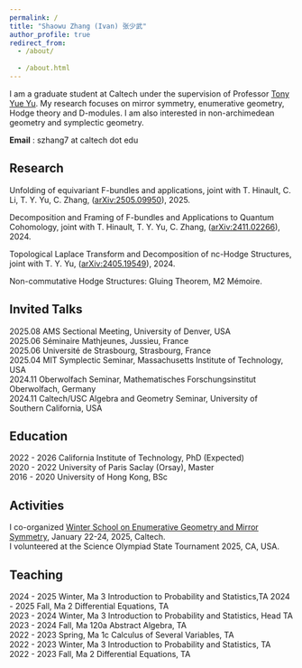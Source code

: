 ```yaml
---
permalink: /
title: "Shaowu Zhang (Ivan) 张少武"
author_profile: true
redirect_from: 
  - /about/
  
  - /about.html
---
```


I am a graduate student at Caltech under the supervision of Professor [Tony Yue Yu](https://tyy.caltech.edu/). My research focuses on mirror symmetry, enumerative geometry, Hodge theory and D-modules. I am also interested in non-archimedean geometry and symplectic geometry. 

**Email** : szhang7 at caltech dot edu


Research
------
Unfolding of equivariant F-bundles and applications, joint with T. Hinault, C. Li, T. Y. Yu, C. Zhang, ([arXiv:2505.09950](https://arxiv.org/pdf/2505.09950)), 2025.

Decomposition and Framing of F-bundles and Applications to Quantum Cohomology, joint with T. Hinault, T. Y. Yu, C. Zhang, ([arXiv:2411.02266](https://arxiv.org/pdf/2411.02266)), 2024.

Topological Laplace Transform and Decomposition of nc-Hodge Structures, joint with T. Y. Yu, ([arXiv:2405.19549](https://arxiv.org/pdf/2405.19549)), 2024.

Non-commutative Hodge Structures: Gluing Theorem, M2 Mémoire.


Invited Talks
------
2025.08 AMS Sectional Meeting, University of Denver, USA  
2025.06 Séminaire Mathjeunes, Jussieu, France  
2025.06 Université de Strasbourg, Strasbourg, France    
2025.04 MIT Symplectic Seminar, Massachusetts Institute of Technology, USA      
2024.11 Oberwolfach Seminar, Mathematisches Forschungsinstitut Oberwolfach, Germany  
2024.11 Caltech/USC Algebra and Geometry Seminar, University of Southern California, USA


Education
------
2022 - 2026 California Institute of Technology, PhD (Expected) <br> 
2020 - 2022 University of Paris Saclay (Orsay), Master <br> 
2016 - 2020 University of Hong Kong, BSc    

Activities
------

I co-organized [Winter School on Enumerative Geometry and Mirror Symmetry](https://sites.google.com/view/caltechwinterschool/home), January 22-24, 2025, Caltech.    
I volunteered at the Science Olympiad State Tournament 2025, CA, USA.


Teaching
------
2024 - 2025 Winter, Ma 3 Introduction to Probability and Statistics,TA <be>
2024 - 2025 Fall, Ma 2 Differential Equations, TA <br> 
2023 - 2024 Winter, Ma 3 Introduction to Probability and Statistics, Head TA <br> 
2023 - 2024 Fall, Ma 120a Abstract Algebra, TA <br> 
2022 - 2023 Spring, Ma 1c Calculus of Several Variables, TA <br> 
2022 - 2023 Winter, Ma 3 Introduction to Probability and Statistics, TA<br> 
2022 - 2023 Fall, Ma 2 Differential Equations, TA 
<!--Recitation <a href="2024_ma2_recitation/2024 Ma 2 rec1.pdf" target="_blank">1</a> <a href="2024_ma2_recitation/2024 Ma 2 rec2.pdf" target="_blank">2</a> <a href="2024_ma2_recitation/2024 Ma 2 rec3.pdf" target="_blank">3</a> <a href="2024_ma2_recitation/2024 Ma 2 rec4.pdf" target="_blank">4</a> <a href="2024_ma2_recitation/2024 Ma 2 rec5.pdf" target="_blank">5</a> <a href="2024_ma2_recitation/2024 Ma 2 rec6.pdf" target="_blank">6</a> <a href="2024_ma2_recitation/2024 Ma 2 rec7.pdf" target="_blank">7</a>  <a href="2024_ma2_recitation/2024 Ma 2 rec8.pdf" target="_blank">8</a> <a href="2024_ma2_recitation/2024 Ma 2 rec9.pdf" target="_blank">9</a> -->
<!--Recitation <a href="2025_ma3_recitation/2025 Ma 3 rec1.pdf">1</a> <a href="2025_ma3_recitation/2025 Ma 3 rec2.pdf">2</a> <a href="2025_ma3_recitation/2025 Ma 3 rec3.pdf">3</a> <a href="2025_ma3_recitation/2025 Ma 3 rec4.pdf">4</a> <a href="2025_ma3_recitation/2025 Ma 3 rec5.pdf">5</a>  <a href="2025_ma3_recitation/2025 Ma 3 rec6.pdf">6</a> <a href="2025_ma3_recitation/2025 Ma 3 rec7.pdf">7</a>  <a href="2025_ma3_recitation/2025 Ma 3 rec8.pdf">8</a>  <a href="2025_ma3_recitation/2025 Ma 3 finalreview.pdf">2024-review-notes</a> -->


<div style="position: absolute; bottom: 0; right: 0; width: 150px; height: 150px; overflow: hidden;">
    <script type="text/javascript" id="clustrmaps" src="//clustrmaps.com/map_v2.js?d=tJCzo5Z4VxWGoLMIi2qWfQJGmld6YScoEBXR1XMhch0&cl=ffffff&w=a"></script>
</div>
